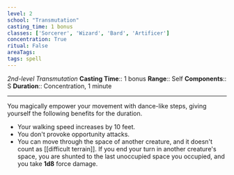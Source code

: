 ```yaml
---
level: 2
school: "Transmutation"
casting_time: 1 bonus
classes: ['Sorcerer', 'Wizard', 'Bard', 'Artificer']
concentration: True
ritual: False
areaTags: 
tags: spell
---
```


_2nd-level Transmutation_
**Casting Time**:: 1 bonus
**Range**:: Self
**Components**:: S
**Duration**:: Concentration, 1 minute

---

You magically empower your movement with dance-like steps, giving yourself the following benefits for the duration.


- Your walking speed increases by 10 feet.
- You don't provoke opportunity attacks.
- You can move through the space of another creature, and it doesn't count as [[difficult terrain]]. If you end your turn in another creature's space, you are shunted to the last unoccupied space you occupied, and you take **1d8** force damage.




